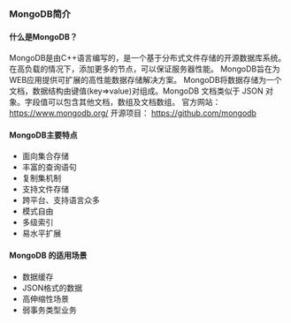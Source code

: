 ### MongoDB简介
#### 什么是MongoDB？
MongoDB是由C++语言编写的，是一个基于分布式文件存储的开源数据库系统。
在高负载的情况下，添加更多的节点，可以保证服务器性能。
MongoDB旨在为WEB应用提供可扩展的高性能数据存储解决方案。
MongoDB将数据存储为一个文档，数据结构由键值(key=>value)对组成。MongoDB 文档类似于 JSON 对象。字段值可以包含其他文档，数组及文档数组。
官方网站： https://www.mongodb.org/
开源项目： https://github.com/mongodb

#### MongoDB主要特点
- 面向集合存储
- 丰富的查询语句
- 复制集机制
- 支持文件存储
- 跨平台、支持语言众多
- 模式自由
- 多级索引
- 易水平扩展

#### MongoDB 的适用场景
- 数据缓存
- JSON格式的数据
- 高伸缩性场景
- 弱事务类型业务


